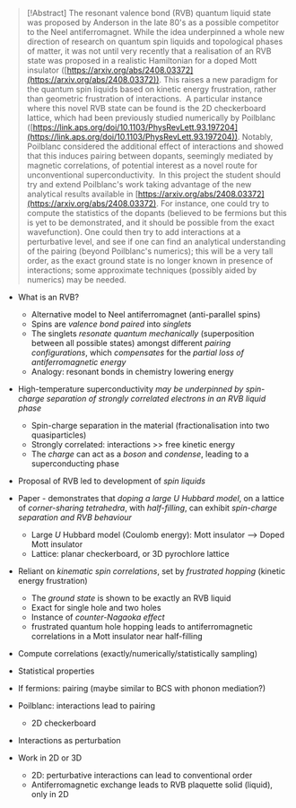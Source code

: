>[!Abstract]
>The resonant valence bond (RVB) quantum liquid state was proposed by Anderson in the late 80's as a possible competitor to the Neel antiferromagnet. While the idea underpinned a whole new direction of research on quantum spin liquids and topological phases of matter, it was not until very recently that a realisation of an RVB state was proposed in a realistic Hamiltonian for a doped Mott insulator ([https://arxiv.org/abs/2408.03372](https://arxiv.org/abs/2408.03372)). This raises a new paradigm for the quantum spin liquids based on kinetic energy frustration, rather than geometric frustration of interactions. 
A particular instance where this novel RVB state can be found is the 2D checkerboard lattice, which had been previously studied numerically by Poilblanc ([https://link.aps.org/doi/10.1103/PhysRevLett.93.197204](https://link.aps.org/doi/10.1103/PhysRevLett.93.197204)). Notably, Poilblanc considered the additional effect of interactions and showed that this induces pairing between dopants, seemingly mediated by magnetic correlations, of potential interest as a novel route for unconventional superconductivity. 
In this project the student should try and extend Poilblanc's work taking advantage of the new analytical results available in [https://arxiv.org/abs/2408.03372](https://arxiv.org/abs/2408.03372). For instance, one could try to compute the statistics of the dopants (believed to be fermions but this is yet to be demonstrated, and it should be possible from the exact wavefunction). One could then try to add interactions at a perturbative level, and see if one can find an analytical understanding of the pairing (beyond Poilblanc's numerics); this will be a very tall order, as the exact ground state is no longer known in presence of interactions; some approximate techniques (possibly aided by numerics) may be needed.

- What is an RVB?
	- Alternative model to Neel antiferromagnet (anti-parallel spins)
	- Spins are _valence bond paired_ into _singlets_
	- The singlets _resonate quantum mechanically_ (superposition between all possible states) amongst different _pairing configurations_, which _compensates_ for the _partial loss of antiferromagnetic energy_
	- Analogy: resonant bonds in chemistry lowering energy

- High-temperature superconductivity _may be underpinned by spin-charge separation of strongly correlated electrons in an RVB liquid phase_
	- Spin-charge separation in the material (fractionalisation into two quasiparticles)
	- Strongly correlated: interactions >> free kinetic energy
	- The _charge_ can act as a _boson_ and _condense_, leading to a superconducting phase

- Proposal of RVB led to development of _spin liquids_

- Paper - demonstrates that _doping a large $U$ Hubbard model_, on a lattice of _corner-sharing tetrahedra_, with _half-filling_, can exhibit _spin-charge separation and RVB behaviour_
	- Large $U$ Hubbard model (Coulomb energy): Mott insulator --> Doped Mott insulator
	- Lattice: planar checkerboard, or 3D pyrochlore lattice
- Reliant on _kinematic spin correlations_, set by _frustrated hopping_ (kinetic energy frustration)
	- The _ground state_ is shown to be exactly an RVB liquid
	- Exact for single hole and two holes
	- Instance of _counter-Nagaoka effect_
	- frustrated quantum hole hopping leads to antiferromagnetic correlations in a Mott insulator near half-filling

- Compute correlations (exactly/numerically/statistically sampling)
- Statistical properties

- If fermions: pairing (maybe similar to BCS with phonon mediation?)
- Poilblanc: interactions lead to pairing
	- 2D checkerboard
- Interactions as perturbation

- Work in 2D or 3D
	- 2D: perturbative interactions can lead to conventional order
	- Antiferromagnetic exchange leads to RVB plaquette solid (liquid), only in 2D